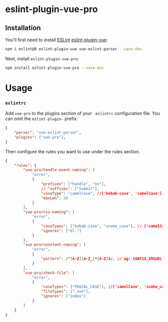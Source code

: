# eslint-plugin-vue-pro

## Installation

You'll first need to install [ESLint](https://eslint.org) [eslint-plugin-vue](https://eslint.vuejs.org):

```sh
npm i eslint@8 eslint-plugin-vue vue-eslint-parser --save-dev
```

Next, install
`eslint-plugin-vue-pro`:

```sh
npm install eslint-plugin-vue-pro --save-dev
```

# Usage

### `eslintrc`

Add `vue-pro` to the plugins section of your `.eslintrc` configuration file. You can omit the `eslint-plugin-` prefix:

```json
{
    "parser": "vue-eslint-parser",
    "plugins": ["vue-pro"],
}
```

Then configure the rules you want to use under the rules section.

```json
{
    "rules": {
        "vue-pro/handle-event-naming": [
            "error",
            {
                "prefixes": ["handle", "on"],
                // "suffixes": ["Submit"],
                "caseType": "camelCase", //['kebab-case', 'camelCase']
                "maxLen": 20
            }
        ],
        "vue-pro/css-naming": [
            "error",
            {
                "caseTypes": ["kebab-case", "snake_case"], // ['camelCase', 'kebab-case', 'snake_case']
                "ignores": ["el-"]
            }
        ],
        "vue-pro/constant-naming": [
            "error",
            {
                "pattern": /^[A-Z][A-Z_]*[A-Z]$/, // eg: CONFIG_IMGURL
            }
        ],
        "vue-pro/check-file": [
            "error",
            {
                "caseTypes": ["PASCAL_CASE"], //['camelCase', 'snake_case', 'PASCAL_CASE']
                "fileTypes": [".vue"],
                "ignores": ["index"]
            }
        ]
    }
}
```